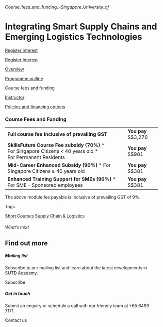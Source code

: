 Course_fees_and_funding_-_Singapore_University_of_



Integrating Smart Supply Chains and Emerging Logistics Technologies
===================================================================

[Register interest](/admissions/academy/short-courses/short-courses-register-your-interest/?coursename=integrating-smart-supply-chains)

[Register interest](/admissions/academy/short-courses/short-courses-register-your-interest/?coursename=integrating-smart-supply-chains)

[Overview](/course/integrating-smart-supply-chains/#tabs)

[Programme outline](/course/integrating-smart-supply-chains/programme-outline/#tabs)

[Course fees and funding](/course/integrating-smart-supply-chains/course-fees-and-funding/#tabs)

[Instructor](/course/integrating-smart-supply-chains/instructor/#tabs)

[Policies and financing options](/course/integrating-smart-supply-chains/policies-and-financing-options/#tabs)

### Course Fees and Funding

|  |  |
| --- | --- |
| **Full course fee inclusive of prevailing GST** | **You pay**  S$3,270 |
| **SkillsFuture Course Fee subsidy (70%)**  * For Singapore Citizens < 40 years old * For Permanent Residents | **You pay**  S$981 |
| **Mid-Career Enhanced Subsidy (90%)**  * For Singapore Citizens ≥ 40 years old | **You pay**  S$381 |
| **Enhanced Training Support for SMEs (90%)**  * For SME – Sponsored employees | **You pay**  S$381 |

The above module fee payable is inclusive of prevailing GST of 9%.

Tags

[Short Courses](/admissions/academy/courses-and-modules/?academy-type-course=780)
[Supply Chain & Logistics](/admissions/academy/courses-and-modules/?discipline=802)

###### What’s next

Find out more
-------------

##### Mailing list

Subscribe to our mailing list and learn about the latest developments in SUTD Academy.

Subscribe

##### Get in touch

Submit an enquiry or schedule a call with our friendly team at +65 6499 7171.

Contact us

